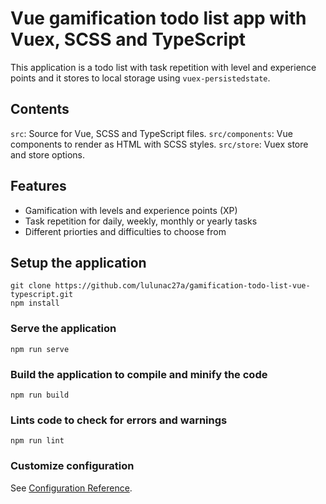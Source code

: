 # Vue gamification todo list app with Vuex, SCSS and TypeScript

This application is a todo list with task repetition with level and experience points and it stores to local storage using `vuex-persistedstate`.

## Contents

`src`: Source for Vue, SCSS and TypeScript files.
`src/components`: Vue components to render as HTML with SCSS styles.
`src/store`: Vuex store and store options.

## Features

- Gamification with levels and experience points (XP)
- Task repetition for daily, weekly, monthly or yearly tasks
- Different priorties and difficulties to choose from

## Setup the application

```
git clone https://github.com/lulunac27a/gamification-todo-list-vue-typescript.git
npm install
```

### Serve the application

```
npm run serve
```

### Build the application to compile and minify the code

```
npm run build
```

### Lints code to check for errors and warnings

```
npm run lint
```

### Customize configuration

See [Configuration Reference](https://cli.vuejs.org/config/).
